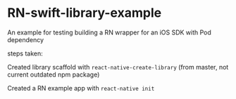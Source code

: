 # RN-swift-library-example
An example for testing building a RN wrapper for an iOS SDK with Pod dependency

steps taken:

Created library scaffold with `react-native-create-library` (from master, not current outdated npm package)

Created a RN example app with `react-native init`

